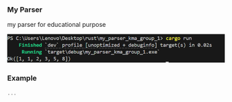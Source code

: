 ### My Parser

my parser for educational purpose

![alt text](./assets/image.png)

### Example

```rust
...
```